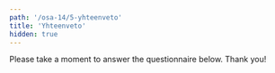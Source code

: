 ```yaml
---
path: '/osa-14/5-yhteenveto'
title: 'Yhteenveto'
hidden: true
---
```


<!-- TODO: koko kurssin recap -->

Please take a moment to answer the questionnaire below. Thank you!

<quiz id="b9657f61-d150-549e-8720-2ef0163f72bc"></quiz>
